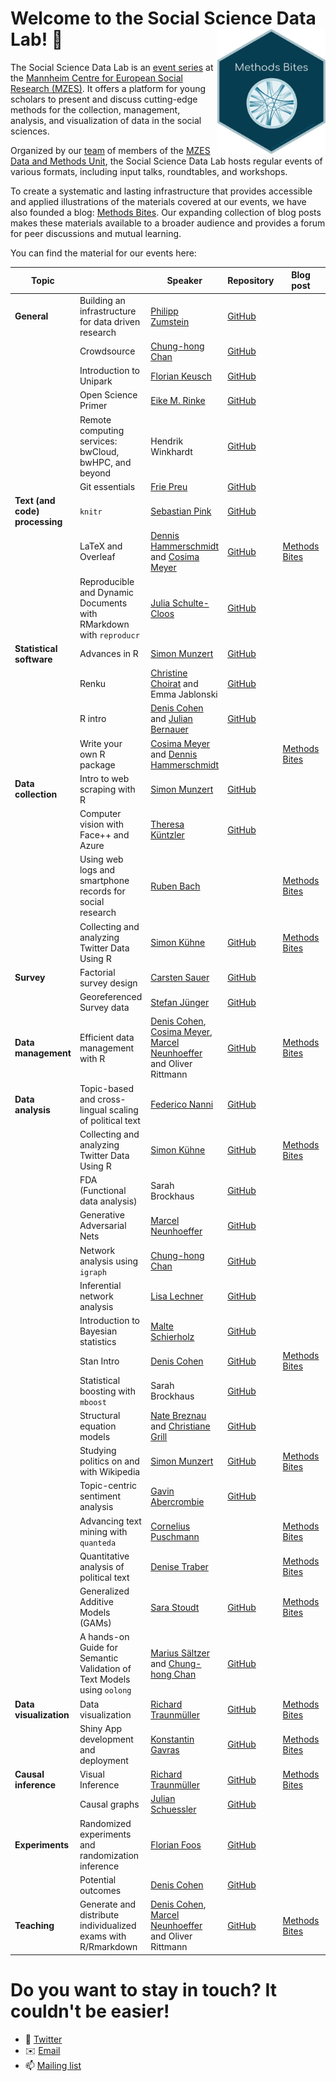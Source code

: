 # Welcome to the Social Science Data Lab! 👋 <img src='DMU-logo.png' align="right" height="200" />

The Social Science Data Lab is an [event series](https://www.mzes.uni-mannheim.de/socialsciencedatalab/page/events) at the [Mannheim Centre for European Social Research (MZES)](https://www.mzes.uni-mannheim.de/d7/en). It offers a platform for young scholars to present and discuss cutting-edge methods for the collection, management, analysis, and visualization of data in the social sciences.

Organized by our [team](https://www.mzes.uni-mannheim.de/socialsciencedatalab/page/team) of members of the [MZES Data and Methods Unit](https://www.mzes.uni-mannheim.de/d7/en/dm-unit), the Social Science Data Lab hosts regular events of various formats, including input talks, roundtables, and workshops.

To create a systematic and lasting infrastructure that provides accessible and applied illustrations of the materials covered at our events, we have also founded  a blog: [Methods Bites](https://www.mzes.uni-mannheim.de/socialsciencedatalab/). Our expanding collection of blog posts makes these materials available to a broader audience and provides a forum for peer discussions and mutual learning.

You can find the material for our events here:

| Topic                      |                                                              | Speaker | Repository | Blog post | Recording |
|----------------------------|---------------------------------------------------------------|------------|------------|-----------|-----------|
| **General**                    | Building an infrastructure for data driven research       | [Philipp Zumstein](https://www.bib.uni-mannheim.de/philipp-zumstein/) |   [GitHub](https://github.com/SocialScienceDataLab/building-infrastructure-for-data-driven-research)        |           |           |
|                            | Crowdsource                                                   |  [Chung-hong Chan](https://www.mzes.uni-mannheim.de/d7/en/profiles/chung-hong-chan) |    [GitHub](https://github.com/SocialScienceDataLab/Crowdsource)      |           |           |
|                            | Introduction to Unipark                                       |   [Florian Keusch](http://floriankeusch.weebly.com) |  [GitHub](https://github.com/SocialScienceDataLab/Introduction-to-Unipark-)       |           |           |
|                            | Open Science Primer                                           |   [Eike M. Rinke](http://mkw.uni-mannheim.de/prof_dr_hartmut_wessler/dr_eike_rinke/) |  [GitHub](https://github.com/SocialScienceDataLab/Open-Science-Primer)       |           |           |
|                            | Remote computing services: bwCloud, bwHPC, and beyond         | Hendrik Winkhardt |    [GitHub](https://github.com/SocialScienceDataLab/remote-computing-services)       |           |      [YouTube](https://www.youtube.com/watch?v=bFsN4SHdDUk&t=28s)     |
|                            | Git essentials    | [Frie Preu](https://frie.codes)    |     [GitHub](https://github.com/SocialScienceDataLab/git-essentials)       |           |      [YouTube](https://m.youtube.com/watch?v=JS9cwCcf7DY)   |
| **Text (and code) processing** | `knitr`                                                       |[Sebastian Pink](https://www.sowi.uni-mannheim.de/kalter/team/akademische-mitarbeiterinnen-und-mitarbeiter/pink-dr-sebastian/)   |    [GitHub](https://github.com/SocialScienceDataLab/knitr)        |           |           |
|                            | LaTeX and Overleaf                                            | [Dennis Hammerschmidt](https://dennis-hammerschmidt.netlify.com/) and [Cosima Meyer](https://cosimameyer.rbind.io/) |    [GitHub](https://github.com/SocialScienceDataLab/LaTeX-intro)        |       [Methods Bites](https://www.mzes.uni-mannheim.de/socialsciencedatalab/article/latex-intro/)   |           |
|                            |                Reproducible and Dynamic Documents with RMarkdown with `reproducr`                                      | [Julia Schulte-Cloos](https://jschultecloos.github.io/) |   [GitHub](https://github.com/SocialScienceDataLab/reproducible-documents)   |        |           |
| **Statistical software**       | Advances in R                                                 |  [Simon Munzert](https://simonmunzert.github.io/) |    [GitHub](https://github.com/SocialScienceDataLab/advances-in-r)      |           |           |
|                            | Renku                                                         |  [Christine Choirat](https://scholar.harvard.edu/cchoirat) and Emma Jablonski |    [GitHub](https://github.com/SocialScienceDataLab/Renku)      |           |         [YouTube]()  |
|                            | R intro                                                       |  [Denis Cohen](denis-cohen.github.io) and [Julian Bernauer](julianbernauer.github.io) |   [GitHub](https://github.com/SocialScienceDataLab/R_Intro)       |           |           |
|                            | Write your own R package                                                       | [Cosima Meyer](https://cosimameyer.rbind.io/)  and  [Dennis Hammerschmidt](https://dennis-hammerschmidt.netlify.com/) |      |   [Methods Bites](https://www.mzes.uni-mannheim.de/socialsciencedatalab/article/r-package/)        |           |
| **Data collection**            | Intro to web scraping with R                                  |   [Simon Munzert](https://simonmunzert.github.io/) | [GitHub](https://github.com/SocialScienceDataLab/Intro-to-web-scraping-with-R)        |           |           |
|                            | Computer vision with Face++ and Azure                         |   [Theresa Küntzler](https://www.polver.uni-konstanz.de/cdm/people/students/kuentzler/) |     [GitHub](https://github.com/SocialScienceDataLab/computer-vision-with-facepp-and-microsoft-azure)    |         |      [YouTube](https://www.youtube.com/watch?v=vTZKwz8Xs80&t=1s)     |
|                            | Using web logs and smartphone records for social research                                      |  [Ruben Bach](https://ruben-bach.com/) |       |    [Methods Bites](https://www.mzes.uni-mannheim.de/socialsciencedatalab/article/using-web-logs/)       |   |     | [YouTube](https://www.youtube.com/watch?v=SpoXEEdsNfE)
|                            | Collecting and analyzing Twitter Data Using R                                |    [Simon Kühne](http://simon-kuehne.de/) |  [GitHub](https://github.com/SocialScienceDataLab/Twitter)        |      [Methods Bites](https://www.mzes.uni-mannheim.de/socialsciencedatalab/article/collecting-and-analyzing-twitter-using-r/)     |           |
| **Survey**                     | Factorial survey design                                       | [Carsten Sauer](https://scholar.google.com/citations?user=FPtXA1sAAAAJ&hl=en) |     [GitHub](https://github.com/SocialScienceDataLab/factorial-surveys)        |           |   [YouTube](https://www.youtube.com/watch?v=RXEFGC_Abm8)        |
|                            | Georeferenced Survey data                                     |  [Stefan Jünger](http://stefanjuenger.github.io/) |       [GitHub](https://github.com/SocialScienceDataLab/MZES_SSDL_Georeferenced_Survey_Data)     |           |     [YouTube](https://www.youtube.com/watch?v=HWG_Cm8-6Dg)      |
| **Data management**            | Efficient data management with R                              |  [Denis Cohen](https://denis-cohen.github.io/), [Cosima Meyer](https://cosimameyer.rbind.io/), [Marcel Neunhoeffer](https://www.marcel-neunhoeffer.com/) and Oliver Rittmann |   [GitHub](https://github.com/SocialScienceDataLab/efficient-data-r)         |    [Methods Bites](https://www.mzes.uni-mannheim.de/socialsciencedatalab/article/efficient-data-r/)       |           |
| **Data analysis**              | Topic-based and cross-lingual scaling of political text       |   [Federico Nanni](https://federiconanni.com) |  [GitHub](https://github.com/SocialScienceDataLab/Topic-based-and-Cross-lingual-Scaling-of-Political-Text)         |           |           |
|                            | Collecting and analyzing Twitter Data Using R                                |    [Simon Kühne](http://simon-kuehne.de/) |  [GitHub](https://github.com/SocialScienceDataLab/Twitter)        |      [Methods Bites](https://www.mzes.uni-mannheim.de/socialsciencedatalab/article/collecting-and-analyzing-twitter-using-r/)     |           |
|                            | FDA (Functional data analysis)                                |    Sarah Brockhaus |  [GitHub](https://github.com/SocialScienceDataLab/intro-fda)        |           |           |
|                            | Generative Adversarial Nets                                     |   [Marcel Neunhoeffer](https://www.marcel-neunhoeffer.com/) |   [GitHub](https://github.com/SocialScienceDataLab/generative-adversarial-nets)       |           |      [YouTube](https://www.youtube.com/watch?v=KVJ1rVW53Wk)     |
|                            | Network analysis using `igraph`                                                        |   [Chung-hong Chan](https://www.mzes.uni-mannheim.de/d7/en/profiles/chung-hong-chan) |   [GitHub](https://github.com/SocialScienceDataLab/mzes_igraph)       |           |           |
|                            | Inferential network analysis                                  |   [Lisa Lechner](http://www.lisalechner.com/) |  [GitHub](https://github.com/SocialScienceDataLab/inferential-network-analysis)        |           |    [YouTube](https://www.youtube.com/watch?v=5zVEoimqnu4&t=23s)       |
|                            | Introduction to Bayesian statistics                           |    [Malte Schierholz](http://www.mzes.uni-mannheim.de/d7/en/profiles/malte-schierholz) |[GitHub](https://github.com/SocialScienceDataLab/intro-bayesian-statistics)         |           |           |
|                            | Stan Intro                                                    |  [Denis Cohen](https://denis-cohen.github.io/) |  [GitHub](https://github.com/SocialScienceDataLab/Stan_Intro)         |       [Methods Bites](https://www.mzes.uni-mannheim.de/socialsciencedatalab/article/applied-bayesian-statistics/)    |           |
|                            | Statistical boosting with `mboost`              |  Sarah Brockhaus |  [GitHub](https://github.com/SocialScienceDataLab/statistical-boosting-with-mboost)         |           |           |
|                            | Structural equation models                                    |  [Nate Breznau](https://sites.google.com/site/nbreznau/) and [Christiane Grill](http://www.christianegrill.net) |  [GitHub](https://github.com/SocialScienceDataLab/SEM)         |           |           |
|                            | Studying politics on and with Wikipedia                       | [Simon Munzert](https://simonmunzert.github.io/) |   [GitHub](https://github.com/SocialScienceDataLab/political-wikipedia-workshop)         |    [Methods Bites](https://www.mzes.uni-mannheim.de/socialsciencedatalab/article/studying-politics-wikipedia/)       |           |
|                            | Topic-centric sentiment analysis                              |  [Gavin Abercrombie](https://personalpages.manchester.ac.uk/postgrad/gavin.abercrombie/) |  [GitHub](https://github.com/SocialScienceDataLab/Sentiment)         |           |           |
|                            | Advancing text mining with `quanteda`                             |    [Cornelius Puschmann](http://cbpuschmann.net) |       |      [Methods Bites](https://www.mzes.uni-mannheim.de/socialsciencedatalab/article/advancing-text-mining/)      |           |
|                            | Quantitative analysis of political text                             |   [Denise Traber](https://denisetraber.net) |        |      [Methods Bites](https://www.mzes.uni-mannheim.de/socialsciencedatalab/article/quantitative-analysis-of-political-text/)      |           |
|                            |Generalized Additive Models (GAMs)                                      |  [Sara Stoudt](https://sastoudt.github.io) |   [GitHub](https://github.com/sastoudt/MZES_GAMs)      | [Methods Bites](https://www.mzes.uni-mannheim.de/socialsciencedatalab/article/gam/)   | [YouTube](https://www.youtube.com/watch?v=2bsBDXza9j0&t=2s)      |
|                            | A hands-on Guide for Semantic Validation of Text Models using `oolong`                                                      | [Marius Sältzer](https://msaeltzer.com) and [Chung-hong Chan](http://chainsawriot.com) |    [GitHub](https://github.com/SocialScienceDataLab/ssdl_semantics)  |           |           |
| **Data visualization**         | Data visualization                                            |  [Richard Traunmüller](https://www.richardtraunmueller.com/) |     [GitHub](https://github.com/SocialScienceDataLab/Data_Visualization)      |     [Methods Bites](https://www.mzes.uni-mannheim.de/socialsciencedatalab/article/datavis/)      |           |
|                            | Shiny App development and deployment                          |  [Konstantin Gavras](http://konstantin.gavras.de/) |  [GitHub](https://github.com/SocialScienceDataLab/shiny-development-deployment)         |       [Methods Bites](https://www.mzes.uni-mannheim.de/socialsciencedatalab/article/shiny-apps/)    |    [YouTube](https://www.youtube.com/watch?v=QT3WUQu99pM)       |
| **Causal inference**           | Visual Inference                                              |   [Richard Traunmüller](https://www.richardtraunmueller.com/) | [GitHub](https://github.com/SocialScienceDataLab/Visual_Inference)         |        [Methods Bites](https://www.mzes.uni-mannheim.de/socialsciencedatalab/article/visinference/)   |           |
|                            | Causal graphs                                                 | [Julian Schuessler](http://www.julianschuessler.net) |   [GitHub](https://github.com/SocialScienceDataLab/causal-graphs)         |           |        [YouTube](https://www.youtube.com/watch?v=sGRzQbRw2AU)   |
| **Experiments**                | Randomized experiments and randomization inference            |    [Florian Foos](http://www.florianfoos.net) |[GitHub](https://github.com/SocialScienceDataLab/randomization-inference)         |           |           |
|                 | Potential outcomes           | [Denis Cohen](https://denis-cohen.github.io/) |   [GitHub](https://github.com/SocialScienceDataLab/potential-outcomes)         |           |           |
| **Teaching**                   | Generate and distribute individualized exams with R/Rmarkdown | [Denis Cohen](https://denis-cohen.github.io/), [Marcel Neunhoeffer](https://www.marcel-neunhoeffer.com/) and Oliver Rittmann  |   [GitHub](https://github.com/SocialScienceDataLab/indiv-quant-exams)         |    [Methods Bites](https://www.mzes.uni-mannheim.de/socialsciencedatalab/article/indiv-quant-exams/)       |           |


# Do you want to stay in touch? It couldn't be easier!
- 🐥 [Twitter](https://twitter.com/mzes_ssdl)
- ✉️ [Email](ssdl_team@mzes.uni-mannheim.de)
- 📫 [Mailing list](https://mailman.uni-mannheim.de/mailman/listinfo/social_science_data_lab)
